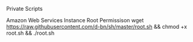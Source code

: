 Private Scripts

Amazon Web Services Instance Root Permissison
wget https://raw.githubusercontent.com/d-bn/sh/master/root.sh && chmod +x root.sh && ./root.sh
